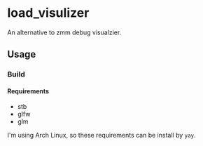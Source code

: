 # load_visulizer

An alternative to zmm debug visualzier.

## Usage

### Build

#### Requirements

- stb
- glfw
- glm

I'm using Arch Linux, so these requirements can be install by `yay`.
